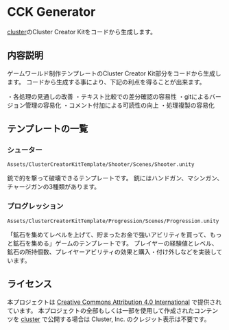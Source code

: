 # CCK Generator

[cluster](https://cluster.mu/)のCluster Creator Kitをコードから生成します。

## 内容説明

ゲームワールド制作テンプレートのCluster Creator Kit部分をコードから生成します。
コードから生成する事により、下記の利点を得ることが出来ます。

・各処理の見通しの改善
・テキスト比較での差分確認の容易性
・gitによるバージョン管理の容易化
・コメント付加による可読性の向上
・処理複製の容易化


## テンプレートの一覧

### シューター
`Assets/ClusterCreatorKitTemplate/Shooter/Scenes/Shooter.unity`

銃で的を撃って破壊できるテンプレートです。
銃にはハンドガン、マシンガン、チャージガンの3種類があります。

### プログレッション
`Assets/ClusterCreatorKitTemplate/Progression/Scenes/Progression.unity`

「鉱石を集めてレベルを上げて、貯まったお金で強いアビリティを買って、もっと鉱石を集める」ゲームのテンプレートです。
プレイヤーの経験値とレベル、鉱石の所持個数、プレイヤーアビリティの効果と購入・付け外しなどを実装しています。

## ライセンス

本プロジェクトは [Creative Commons Attribution 4.0 International](https://creativecommons.org/licenses/by/4.0/) で提供されています。
本プロジェクトの全部もしくは一部を使用して作成されたコンテンツを [cluster](https://cluster.mu/) で公開する場合は Cluster, Inc. のクレジット表示は不要です。

